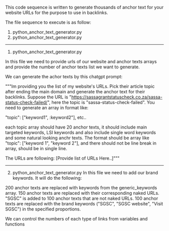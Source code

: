 This code sequence is written to generate thousands of anchor text for your website URLs for the purpose to use in backlinks.

The file sequence to execute is as follow:

1. python_anchor_text_generator.py
2. python_anchor_text_generator.py


------------------------------------------------------------------------------------------------------------------------------------

1. python_anchor_text_generator.py

In this file we need to provide urls of our website and anchor texts arrays and provide the number of anchor texts list we want to generate.

We can generate the achor texts by this chatgpt prompt:

"""Im providing you the list of my website's URLs. Pick their article topic after ending the main domain and generate the anchor text for their backlinks. Suppose the URL is "https://sassagrantstatuscheck.co.za/sassa-status-check-failed/", here the topic is "sassa-status-check-failed". You need to generate an array in format like:

"topic": ["keyword1", :keyword2"], etc..

each topic array should have 20 anchor texts, it should include main targeted keywords, LSI keywords and also include single word keywords and some natural looking anchr texts. The format should be array like "topic": ["keyword 1", "keyword 2"], and there should not be line break in array, should be in single line.

The URLs are following:
[Provide list of URLs Here..]"""

------------------------------------------------------------------------------------------------------------------------------------

2. python_anchor_text_generator.py
In this file we need to add our brand keywords. It will do the following:

200 anchor texts are replaced with keywords from the generic_keywords array.
150 anchor texts are replaced with their corresponding naked URLs.
"SGSC" is added to 100 anchor texts that are not naked URLs.
100 anchor texts are replaced with the brand keywords ("SGSC", "SGSC website", "Visit SGSC") in the specified proportions.

We can control the numbers of each type of links from variables and functions
